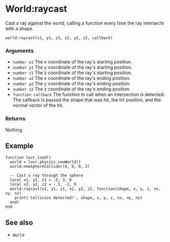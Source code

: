 <!--
category: reference
-->

World:raycast
===

Cast a ray against the world, calling a function every time the ray intersects with a shape.

    world:raycast(x1, y1, z1, x2, y2, z2, callback)

### Arguments

- `number x1` The x coordinate of the ray's starting position.
- `number y1` The y coordinate of the ray's starting position.
- `number z1` The z coordinate of the ray's starting position.
- `number x2` The x coordinate of the ray's ending position.
- `number y2` The y coordinate of the ray's ending position.
- `number z2` The z coordinate of the ray's ending position.
- `function callback` The function to call when an intersection is detected.  The callback is passed
  the shape that was hit, the hit position, and the normal vector of the hit.

### Returns

Nothing

Example
---

```
function lovr.load()
  world = lovr.physics.newWorld()
  world:newSphereCollider(0, 0, 0, 2)

  -- Cast a ray through the sphere
  local x1, y1, z1 = .5, 3, 0
  local x2, y2, z2 = -.5, -2, 0
  world:raycast(x1, y1, z1, x2, y2, z2, function(shape, x, y, z, nx, ny, nz)
    print('Collision detected!', shape, x, y, z, nx, ny, nz)
  end)
end
```

See also
---

- `World`

